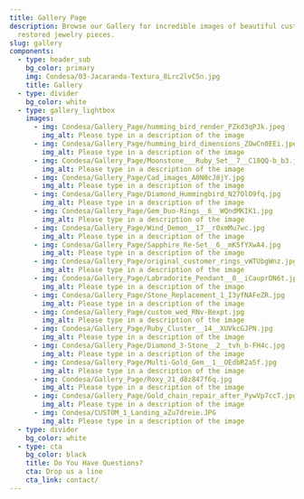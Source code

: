 ```yaml
---
title: Gallery Page
description: Browse our Gallery for incredible images of beautiful custom and
  restored jewelry pieces.
slug: gallery
components:
  - type: header_sub
    bg_color: primary
    img: Condesa/03-Jacaranda-Textura_8Lrc2lvC5n.jpg
    title: Gallery
  - type: divider
    bg_color: white
  - type: gallery_lightbox
    images:
      - img: Condesa/Gallery_Page/humming_bird_render_PZkd3qPJk.jpeg
        img_alt: Please type in a description of the image
      - img: Condesa/Gallery_Page/humming_bird_dimensions_ZOwCn0EEi.jpeg
        img_alt: Please type in a description of the image
      - img: Condesa/Gallery_Page/Moonstone___Ruby_Set__7__C18QQ-b_b3.jpg
        img_alt: Please type in a description of the image
      - img: Condesa/Gallery_Page/Cad_images_A0N0cJ8jY.jpg
        img_alt: Please type in a description of the image
      - img: Condesa/Gallery_Page/Diamond_Hummingbird_N27OlO9fq.jpg
        img_alt: Please type in a description of the image
      - img: Condesa/Gallery_Page/Gem_Duo-Rings__6__WQndMKIK1.jpg
        img_alt: Please type in a description of the image
      - img: Condesa/Gallery_Page/Wind_Demon__17__r0xmMu7wc.jpg
        img_alt: Please type in a description of the image
      - img: Condesa/Gallery_Page/Sapphire_Re-Set__6__mK5fYXwA4.jpg
        img_alt: Please type in a description of the image
      - img: Condesa/Gallery_Page/original_customer_rings_vWTUbgWnz.jpg
        img_alt: Please type in a description of the image
      - img: Condesa/Gallery_Page/Labradorite_Pendant__8__iCauprDN6t.jpg
        img_alt: Please type in a description of the image
      - img: Condesa/Gallery_Page/Stone_Replacement_1_I3yfNAFeZR.jpg
        img_alt: Please type in a description of the image
      - img: Condesa/Gallery_Page/custom_wed_RNv-Bexpt.jpg
        img_alt: Please type in a description of the image
      - img: Condesa/Gallery_Page/Ruby_Cluster__14__XUVkcGJPN.jpg
        img_alt: Please type in a description of the image
      - img: Condesa/Gallery_Page/Diamond_3-Stone__2__tvh_b-FH4c.jpg
        img_alt: Please type in a description of the image
      - img: Condesa/Gallery_Page/Multi-Gold_Gem__1__OEdbR2aSf.jpg
        img_alt: Please type in a description of the image
      - img: Condesa/Gallery_Page/Roxy_21_d8z847f6q.jpg
        img_alt: Please type in a description of the image
      - img: Condesa/Gallery_Page/Gold_chain_repair_after_PywVp7ccT.jpg
        img_alt: Please type in a description of the image
      - img: Condesa/CUSTOM_1_Landing_aZu7dreie.JPG
        img_alt: Please type in a description of the image
  - type: divider
    bg_color: white
  - type: cta
    bg_color: black
    title: Do You Have Questions?
    cta: Drop us a line
    cta_link: contact/
---
```

